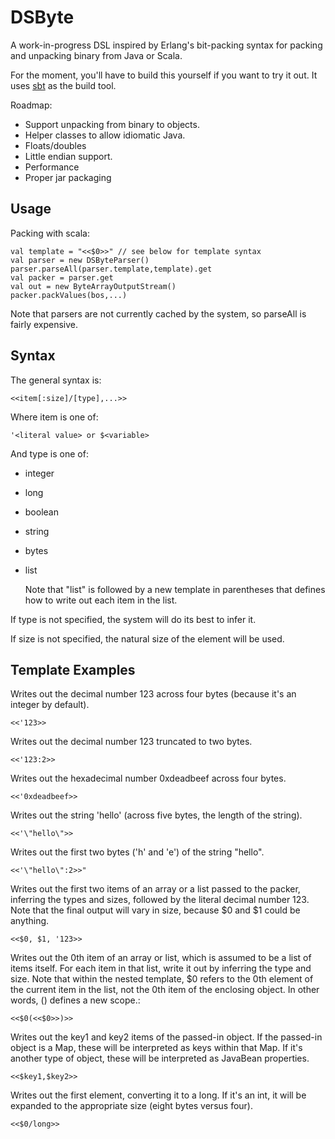 DSByte
===========
A work-in-progress DSL inspired by Erlang's bit-packing syntax for packing and unpacking binary from Java or Scala.

For the moment, you'll have to build this yourself if you want to try it out. It uses <a href="http://www.scala-sbt.org/">sbt</a> as the build tool.

Roadmap:

  * Support unpacking from binary to objects.
  * Helper classes to allow idiomatic Java.
  * Floats/doubles
  * Little endian support.
  * Performance
  * Proper jar packaging

Usage
-----
Packing with scala:
    
    val template = "<<$0>>" // see below for template syntax
    val parser = new DSByteParser()
    parser.parseAll(parser.template,template).get
    val packer = parser.get
    val out = new ByteArrayOutputStream()
    packer.packValues(bos,...)
 
Note that parsers are not currently cached by the system, so parseAll is fairly expensive.

Syntax
-------
The general syntax is:

    <<item[:size]/[type],...>>

Where item is one of:

    '<literal value> or $<variable>
    
And type is one of:
  
  * integer
  * long
  * boolean
  * string
  * bytes
  * list
    
    Note that "list" is followed by a new template in parentheses that defines how to write out each item in the list.
    
If type is not specified, the system will do its best to infer it.
    
If size is not specified, the natural size of the element will be used.

Template Examples
-----------------

Writes out the decimal number 123 across four bytes (because it's an integer by default).

    <<'123>> 

Writes out the decimal number 123 truncated to two bytes.

    <<'123:2>>    

Writes out the hexadecimal number 0xdeadbeef across four bytes.

    <<'0xdeadbeef>>

Writes out the string 'hello' (across five bytes, the length of the string).

    <<'\"hello\">>
    
Writes out the first two bytes ('h' and 'e') of the string "hello".

    <<'\"hello\":2>>"    

Writes out the first two items of an array or a list passed to the packer, inferring the types and sizes, followed by the literal decimal number 123. Note that the final output will vary in size, because $0 and $1 could be anything.

    <<$0, $1, '123>>
    
Writes out the 0th item of an array or list, which is assumed to be a list of items itself. For each item in that list, write it out by inferring the type and size. Note that within the nested template, $0 refers to the 0th element of the current item in the list, not the 0th item of the enclosing object. In other words, () defines a new scope.:

    <<$0(<<$0>>)>>
    
Writes out the key1 and key2 items of the passed-in object. If the passed-in object is a Map, these will be interpreted as keys within that Map. If it's another type of object, these will be interpreted as JavaBean properties.

    <<$key1,$key2>>
    
Writes out the first element, converting it to a long. If it's an int, it will be expanded to the appropriate size (eight bytes versus four).

    <<$0/long>>
